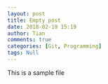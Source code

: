 ```yaml
---
layout: post
title: Empty post
date: 2018-02-19 15:19
author: Tian
comments: true
categories: [Git, Programming]
tags: Null
---
```

This is a sample file